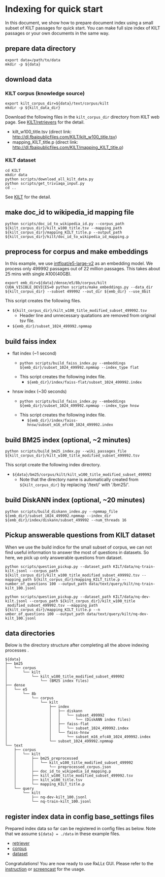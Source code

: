 # Indexing for quick start

In this document, we show how to prepare document index using a small subset of KILT passages for quick start. You can make full size index of KILT passages or your own documents in the same way.

## prepare data directory

```
export data=/path/to/data
mkdir -p ${data}
```

## download data

### KILT corpus (knowledge source)

```
export kilt_corpus_dir=${data}/text/corpus/kilt
mkdir -p ${kilt_data_dir}
```

Download the following files in the `kilt_corpus_dir` directory from KILT web page. See [KILT/retrievers](https://github.com/facebookresearch/KILT/tree/main/kilt/retrievers) for the detail.

- kilt_w100_title.tsv (direct link: http://dl.fbaipublicfiles.com/KILT/kilt_w100_title.tsv)
- mapping_KILT_title.p (direct link: http://dl.fbaipublicfiles.com/KILT/mapping_KILT_title.p)

### KILT dataset

```
cd KILT
mkdir data
python scripts/download_all_kilt_data.py
python scripts/get_triviaqa_input.py
cd ..
```

See [KILT](https://github.com/facebookresearch/KILT) for the detail.

## make doc_id to wikipedia_id mapping file

```
python scripts/doc_id_to_wikipedia_id.py --corpus_path ${kilt_corpus_dir}/kilt_w100_title.tsv --mapping_path ${kilt_corpus_dir}/mapping_KILT_title.p --output_path ${kilt_corpus_dir}/kilt/doc_id_to_wikipedia_id_mapping.p
```

## preprocess for corpus and make embeddings

In this example, we use [intfloat/e5-large-v2](https://huggingface.co/intfloat/e5-large-v2) as an embedding model. We process only 499992 passages out of 22 million passages. This takes about 25 mins with single A100(40GB).

```
export emb_dir=${data}/dense/e5/8b/corpus/kilt
CUDA_VISIBLE_DEVICES=0 python scripts/make_embeddings.py --data_dir ${kilt_corpus_dir} --subset 499992 --out_dir ${emb_dir} --use_8bit
```

This script creates the following files.

- `${kilt_corpus_dir}/kilt_w100_title_modified_subset_499992.tsv`
    - Header line and unnecessary quatations are removed from original tsv file.
- `${emb_dir}/subset_1024_499992.npmmap`


## build faiss index

- flat index (~1 second)
    - ```
      python scripts/build_faiss_index.py --embeddings ${emb_dir}/subset_1024_499992.npmmap --index_type flat
      ```
    - This script creates the following index file.
        - `${emb_dir}/index/faiss-flat/subset_1024_499992.index`

- hnsw index (~30 seconds)
    - ```
      python scripts/build_faiss_index.py --embeddings ${emb_dir}/subset_1024_499992.npmmap --index_type hnsw
      ```
    - This script creates the following index file.
        - `${emb_dir}/index/faiss-hnsw/subset_m16_efc40_1024_499992.index`

## build BM25 index (optional, ~2 minutes)

```
python scripts/build_bm25_index.py --wiki_passages_file ${kilt_corpus_dir}/kilt_w100_title_modified_subset_499992.tsv
```

This script create the following index directory.

- `${data}/bm25/corpus/kilt/kilt_w100_title_modified_subset_499992`
    - Note that the directory name is automatically created from `${kilt_corpus_dir}` by replacing '/text/' with '/bm25/'.

## build DiskANN index (optional, ~20 minutes)

```
python scripts/build_diskann_index.py --npmmap_file ${emb_dir}/subset_1024_499992.npmmap --index_dir ${emb_dir}/index/diskann/subset_499992 --num_threads 16
```

## Pickup answerable questions from KILT dataset

When we use the build indice for the small subset of corpus, we can not find useful information to answer the most of questions in datasets. So here, we pick up only answerable questions from dataset.

```
python scripts/question_pickup.py --dataset_path KILT/data/nq-train-kilt.jsonl --corpus_path ${kilt_corpus_dir}/kilt_w100_title_modified_subset_499992.tsv --mapping_path ${kilt_corpus_dir}/mapping_KILT_title.p --number_of_questions 100 --output_path data/text/query/kilt/nq-train-kilt_100.jsonl

python scripts/question_pickup.py --dataset_path KILT/data/nq-dev-kilt.jsonl --corpus_path ${kilt_corpus_dir}/kilt_w100_title
_modified_subset_499992.tsv --mapping_path ${kilt_corpus_dir}/mapping_KILT_title.p --n
umber_of_questions 100 --output_path data/text/query/kilt/nq-dev-kilt_100.jsonl
```

## data directories

Below is the directory structure after completing all the above indexing processes .

```
${data}
├── bm25
│   └── corpus
│       └── kilt
│           └── kilt_w100_title_modified_subset_499992
│               └── (BM25 index files)
├── dense
│   └── e5
│       └── 8b
│           └── corpus
│               └── kilt
│                   ├── index
│                   │   ├── diskann
│                   │   │   └── subset_499992
│                   │   │       └── (DiskANN index files)
│                   │   ├── faiss-flat
│                   │   │   └── subset_1024_499992.index
│                   │   └── faiss-hnsw
│                   │       └── subset_m16_efc40_1024_499992.index
│                   └── subset_1024_499992.npmmap
└── text
    ├── corpus
    │   └── kilt
    │       ├── bm25_preprocessed
    │       │   └── kilt_w100_title_modified_subset_499992
    │       │       └── preprocessed_corpus.json
    │       ├── doc_id_to_wikipedia_id_mapping.p
    │       ├── kilt_w100_title_modified_subset_499992.tsv
    │       ├── kilt_w100_title.tsv
    │       └── mapping_KILT_title.p
    └── query
        └── kilt
            ├── nq-dev-kilt_100.jsonl
            └── nq-train-kilt_100.jsonl
```

## register index data in config base_settings files

Prepared index data so far can be registered in config files as below. Note that we assume `${data} = ./data` in these example files.

- [retriever](../scripts/configs/base_settings/retrievers.json)
- [corpus](../scripts/configs/base_settings/corpora.json)
- [dataset](../scripts/configs/base_settings/datasets.json)

Congratulations! You are now ready to use RᴀLLᴇ GUI. Please refer to the [instruction](gui_usage.md) or [screencast](https://youtu.be/JYbm75qnfTg) for the usage.

